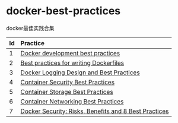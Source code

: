 # docker-best-practices
docker最佳实践合集

|Id|Practice|
|:-|:-|
|1|[Docker development best practices](https://docs.docker.com/develop/dev-best-practices/)|
|2|[Best practices for writing Dockerfiles](https://docs.docker.com/develop/develop-images/dockerfile_best-practices/)|
|3|[Docker Logging Design and Best Practices](https://success.docker.com/article/logging-best-practices)|
|4|[Container Security Best Practices](https://www.aquasec.com/wiki/display/containers/Container+Security+Best+Practices#perspectives-on-container-security-best-practices)|
|5|[Container Storage Best Practices](https://www.aquasec.com/wiki/display/containers/Container+Storage+Best+Practices)|
|6|[Container Networking Best Practices](https://www.aquasec.com/wiki/display/containers/Container+Networking+Best+Practices#perspectives-on-container-networking-best-practices)|
|7|[Docker Security: Risks, Benefits and 8 Best Practices](https://www.aquasec.com/wiki/display/containers/Docker+Security+-+Risks%2C+Benefits+and+8+Best+Practices)|
